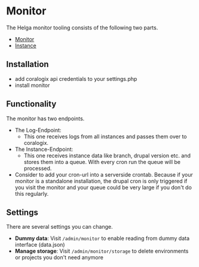 # Monitor
The Helga monitor tooling consists of the following two parts.
- [Monitor](https://github.com/helga-agentur/drupal-module-monitor)
- [Instance](https://github.com/helga-agentur/drupal-module-monitor-instance)

## Installation
- add coralogix api credentials to your settings.php
- install monitor

## Functionality
The monitor has two endpoints.
- The Log-Endpoint:
  - This one receives logs from all instances and passes them over to coralogix.
- The Instance-Endpoint:
  - This one receives instance data like branch, drupal version etc. and stores them into a queue.
    With every cron run the queue will be processed.
- Consider to add your cron-url into a serverside crontab. Because if your monitor is a standalone installation, the drupal cron is only triggered if you visit the monitor and your queue could be very large if you don't do this regularly.

## Settings
There are several settings you can change.
- **Dummy data**: Visit `/admin/monitor` to enable reading from dummy data interface (data.json)
- **Manage storage**:  Visit `/admin/monitor/storage` to delete environments or projects you don't need anymore
